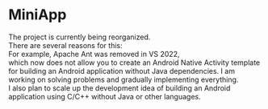 # MiniApp
The project is currently being reorganized.  
There are several reasons for this:  
For example, Apache Ant was removed in VS 2022,  
which now does not allow you to create an Android Native Activity template for building an Android application without Java dependencies. I am working on solving problems and gradually implementing everything.  
I also plan to scale up the development idea of building an Android application using C/C++ without Java or other languages.
